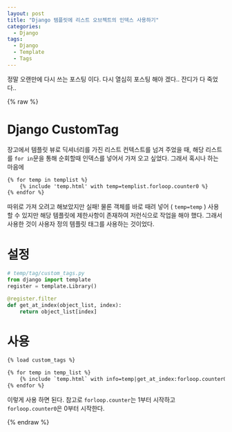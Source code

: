 ```yaml
---
layout: post
title: "Django 템플릿에 리스트 오브젝트의 인덱스 사용하기"
categories:
  - Django
tags:
  - Django
  - Template
  - Tags
---
```


정말 오랜만에 다시 쓰는 포스팅 이다. 
다시 열심히 포스팅 해야 겠다.. 잔디가 다 죽었다..

{% raw  %}
# Django CustomTag
장고에서 템플릿 뷰로 딕셔너리를 가진 리스트 컨텍스트를 넘겨 주었을 때,
해당 리스트를 `for in`문을 통해 순회할때 인덱스를 넣어서 가져 오고 싶었다.
그래서 혹시나 하는 마음에
 
```html
{% for temp in templist %}
    {% include 'temp.html' with temp=templist.forloop.counter0 %}    
{% endfor %} 
```
따위로 가져 오려고 해보았지만 실패! 물론 객체를 바로 때려 넣어 ( `temp=temp` ) 사용 할 수 있지만
해당 템플릿에 제한사항이 존재하여 저런식으로 작업을 해야 했다. 
그래서 사용한 것이 사용자 정의 템플릿 태그를 사용하는 것이었다.

# 설정
```python
# temp/tag/custom_tags.py
from django import template
register = template.Library()

@register.filter
def get_at_index(object_list, index):
    return object_list[index]
```

# 사용
```html
{% load custom_tags %}

{% for temp in temp_list %}
    {% include `temp.html` with info=temp|get_at_index:forloop.counter0 %}
{% endfor %}
```

이렇게 사용 하면 된다.
참고로 `forloop.counter`는 1부터 시작하고 `forloop.counter0`은 0부터 시작한다.

{% endraw  %}